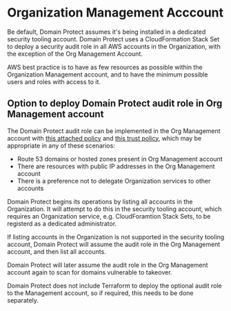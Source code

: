# Organization Management Acccount

Be default, Domain Protect assumes it's being installed in a dedicated security tooling account. Domain Protect uses a CloudFormation Stack Set to deploy a security audit role in all AWS accounts in the Organization, with the exception of the Org Management Account.

AWS best practice is to have as few resources as possible within the Organization Management account, and to have the minimum possible users and roles with access to it.

## Option to deploy Domain Protect audit role in Org Management account

The Domain Protect audit role can be implemented in the Org Management account with [this attached policy](https://github.com/domain-protect/terraform-aws-domain-protect/blob/main/aws-iam-policies/domain-protect-audit.json) and [this trust policy](https://github.com/domain-protect/terraform-aws-domain-protect/blob/main/aws-iam-policies/domain-protect-audit-trust.json), which may be appropriate in any of these scenarios:

* Route 53 domains or hosted zones present in Org Management account
* There are resources with public IP addresses in the Org Management account
* There is a preference not to delegate Organization services to other accounts

Domain Protect begins its operations by listing all accounts in the Organization. It will attempt to do this in the security tooling account, which requires an Organization service, e.g. CloudForamtion Stack Sets, to be registerd as a dedicated administrator.

If listing accounts in the Organization is not supported in the security tooling account, Domain Protect will assume the audit role in the Org Management account, and then list all accounts.

Domain Protect will later assume the audit role in the Org Management account again to scan for domains vulnerable to takeover.

Domain Protect does not include Terraform to deploy the optional audit role to the Management account, so if required, this needs to be done separately.
